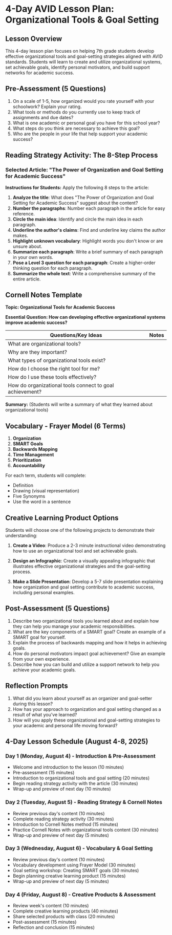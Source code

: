 # 4-Day AVID Lesson Plan: Organizational Tools & Goal Setting

## Lesson Overview
This 4-day lesson plan focuses on helping 7th grade students develop effective organizational tools and goal-setting strategies aligned with AVID standards. Students will learn to create and utilize organizational systems, set achievable goals, identify personal motivators, and build support networks for academic success.

## Pre-Assessment (5 Questions)

1. On a scale of 1-5, how organized would you rate yourself with your schoolwork? Explain your rating.
2. What tools or methods do you currently use to keep track of assignments and due dates?
3. What is one academic or personal goal you have for this school year?
4. What steps do you think are necessary to achieve this goal?
5. Who are the people in your life that help support your academic success?

## Reading Strategy Activity: The 8-Step Process

### Selected Article: "The Power of Organization and Goal Setting for Academic Success"

**Instructions for Students:**
Apply the following 8 steps to the article:

1. **Analyze the title**: What does "The Power of Organization and Goal Setting for Academic Success" suggest about the content?
2. **Number the paragraphs**: Number each paragraph in the article for easy reference.
3. **Circle the main idea**: Identify and circle the main idea in each paragraph.
4. **Underline the author's claims**: Find and underline key claims the author makes.
5. **Highlight unknown vocabulary**: Highlight words you don't know or are unsure about.
6. **Summarize each paragraph**: Write a brief summary of each paragraph in your own words.
7. **Pose a Level 3 question for each paragraph**: Create a higher-order thinking question for each paragraph.
8. **Summarize the whole text**: Write a comprehensive summary of the entire article.

## Cornell Notes Template

**Topic: Organizational Tools for Academic Success**

**Essential Question: How can developing effective organizational systems improve academic success?**

| Questions/Key Ideas | Notes |
|---------------------|-------|
| What are organizational tools? | |
| Why are they important? | |
| What types of organizational tools exist? | |
| How do I choose the right tool for me? | |
| How do I use these tools effectively? | |
| How do organizational tools connect to goal achievement? | |

**Summary:**
(Students will write a summary of what they learned about organizational tools)

## Vocabulary - Frayer Model (6 Terms)

1. **Organization**
2. **SMART Goals**
3. **Backwards Mapping**
4. **Time Management**
5. **Prioritization**
6. **Accountability**

For each term, students will complete:
- Definition
- Drawing (visual representation)
- Five Synonyms
- Use the word in a sentence

## Creative Learning Product Options

Students will choose one of the following projects to demonstrate their understanding:

1. **Create a Video**: Produce a 2-3 minute instructional video demonstrating how to use an organizational tool and set achievable goals.

2. **Design an Infographic**: Create a visually appealing infographic that illustrates effective organizational strategies and the goal-setting process.

3. **Make a Slide Presentation**: Develop a 5-7 slide presentation explaining how organization and goal setting contribute to academic success, including personal examples.

## Post-Assessment (5 Questions)

1. Describe two organizational tools you learned about and explain how they can help you manage your academic responsibilities.
2. What are the key components of a SMART goal? Create an example of a SMART goal for yourself.
3. Explain the process of backwards mapping and how it helps in achieving goals.
4. How do personal motivators impact goal achievement? Give an example from your own experience.
5. Describe how you can build and utilize a support network to help you achieve your academic goals.

## Reflection Prompts

1. What did you learn about yourself as an organizer and goal-setter during this lesson?
2. How has your approach to organization and goal setting changed as a result of what you've learned?
3. How will you apply these organizational and goal-setting strategies to your academic and personal life moving forward?

## 4-Day Lesson Schedule (August 4-8, 2025)

### Day 1 (Monday, August 4) - Introduction & Pre-Assessment
- Welcome and introduction to the lesson (10 minutes)
- Pre-assessment (15 minutes)
- Introduction to organizational tools and goal setting (20 minutes)
- Begin reading strategy activity with the article (30 minutes)
- Wrap-up and preview of next day (10 minutes)

### Day 2 (Tuesday, August 5) - Reading Strategy & Cornell Notes
- Review previous day's content (10 minutes)
- Complete reading strategy activity (30 minutes)
- Introduction to Cornell Notes method (15 minutes)
- Practice Cornell Notes with organizational tools content (30 minutes)
- Wrap-up and preview of next day (5 minutes)

### Day 3 (Wednesday, August 6) - Vocabulary & Goal Setting
- Review previous day's content (10 minutes)
- Vocabulary development using Frayer Model (30 minutes)
- Goal setting workshop: Creating SMART goals (30 minutes)
- Begin planning creative learning product (15 minutes)
- Wrap-up and preview of next day (5 minutes)

### Day 4 (Friday, August 8) - Creative Products & Assessment
- Review week's content (10 minutes)
- Complete creative learning products (40 minutes)
- Share selected products with class (20 minutes)
- Post-assessment (15 minutes)
- Reflection and conclusion (15 minutes)
